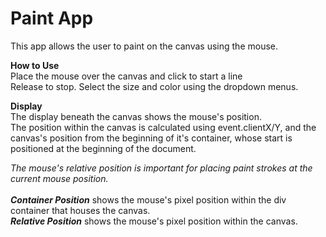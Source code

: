 # Paint App<br/>
This app allows the user to paint on the canvas using the mouse.

**How to Use**<br/>
Place the mouse over the canvas and click to start a line<br/>
Release to stop. 
Select the size and color using the dropdown menus.

**Display**<br/>
The display beneath the canvas shows the mouse's position.<br/>
The position within the canvas is calculated using event.clientX/Y, and the canvas's position from the beginning of it's container, whose start is positioned at the beginning of the document.<br/>

*The mouse's relative position is important for placing paint strokes at the current mouse position.*<br/><br/>
***Container Position*** shows the mouse's pixel position within the div container that houses the canvas.<br/>
***Relative Position*** shows the mouse's pixel position within the canvas.<br/>
